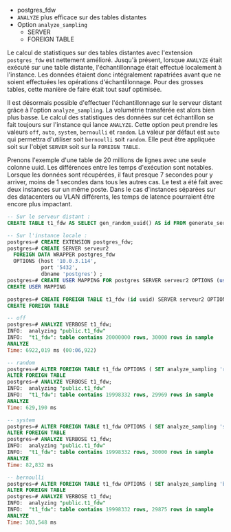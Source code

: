<!--
Les sources pour ce sujet sont :

* https://git.postgresql.org/gitweb/?p=postgresql.git;a=commit;h=8ad51b5f446b5c19ba2c0033a0f7b3180b3b6d95

Discussion :

* Discussion: 

-->

<div class="slide-content">

  * postgres_fdw
  * `ANALYZE` plus efficace sur des tables distantes
  * Option `analyze_sampling`
    + SERVER
    + FOREIGN TABLE

</div>

<div class="notes">

Le calcul de statistiques sur des tables distantes avec l'extension
`postgres_fdw` est nettement amélioré. Jusqu'à présent, lorsque `ANALYZE` était
exécuté sur une table distante, l'échantillonnage était effectué localement à
l'instance. Les données étaient donc intégralement rapatriées avant que ne soient effectuées
les opérations d'échantillonnage. Pour des grosses tables, cette manière de faire
était tout sauf optimisée.

Il est désormais possible d'effectuer l'échantillonnage sur le serveur distant
grâce à l'option `analyze_sampling`. La volumétrie transférée est alors bien plus basse.
Le calcul des statistiques des données sur cet échantillon se fait toujours sur 
l'instance qui lance `ANALYZE`. Cette option peut prendre les valeurs
`off`, `auto`, `system`, `bernoulli` et `random`. La valeur par défaut est
`auto` qui permettra d'utiliser soit `bernoulli` soit `random`. Elle peut être
appliquée soit sur l'objet `SERVER` soit sur la `FOREIGN TABLE`. 

Prenons l'exemple d'une table de 20 millions de lignes avec une seule colonne uuid.
Les différences entre les temps d'exécution sont notables.
Lorsque les données sont récupérées, il faut presque 7 secondes pour y
arriver, moins de 1 secondes dans tous les autres cas. Le test a été fait avec
deux instances sur un même poste. Dans le cas d'instances séparées sur des
datacenters ou VLAN différents, les temps de latence pourraient être encore plus
impactant. 

```sql
-- Sur le serveur distant :
CREATE TABLE t1_fdw AS SELECT gen_random_uuid() AS id FROM generate_series(1,20000000);
```

```sql
-- Sur l'instance locale :
postgres=# CREATE EXTENSION postgres_fdw;
postgres=# CREATE SERVER serveur2
  FOREIGN DATA WRAPPER postgres_fdw
  OPTIONS (host '10.0.3.114',
           port '5432',
           dbname 'postgres') ;
postgres=# CREATE USER MAPPING FOR postgres SERVER serveur2 OPTIONS (user 'postgres');
CREATE USER MAPPING

postgres=# CREATE FOREIGN TABLE t1_fdw (id uuid) SERVER serveur2 OPTIONS ( analyze_sampling 'off');
CREATE FOREIGN TABLE

-- off
postgres=# ANALYZE VERBOSE t1_fdw;
INFO:  analyzing "public.t1_fdw"
INFO:  "t1_fdw": table contains 20000000 rows, 30000 rows in sample
ANALYZE
Time: 6922,019 ms (00:06,922)

-- random
postgres=# ALTER FOREIGN TABLE t1_fdw OPTIONS ( SET analyze_sampling 'random');
ALTER FOREIGN TABLE
postgres=# ANALYZE VERBOSE t1_fdw;
INFO:  analyzing "public.t1_fdw"
INFO:  "t1_fdw": table contains 19998332 rows, 29969 rows in sample
ANALYZE
Time: 629,190 ms

-- system
postgres=# ALTER FOREIGN TABLE t1_fdw OPTIONS ( SET analyze_sampling 'system');
ALTER FOREIGN TABLE
postgres=# ANALYZE VERBOSE t1_fdw;
INFO:  analyzing "public.t1_fdw"
INFO:  "t1_fdw": table contains 19998332 rows, 30000 rows in sample
ANALYZE
Time: 82,832 ms

-- bernoulli
postgres=# ALTER FOREIGN TABLE t1_fdw OPTIONS ( SET analyze_sampling 'bernoulli');
ALTER FOREIGN TABLE
postgres=# ANALYZE VERBOSE t1_fdw;
INFO:  analyzing "public.t1_fdw"
INFO:  "t1_fdw": table contains 19998332 rows, 29875 rows in sample
ANALYZE
Time: 303,548 ms


```

</div>
